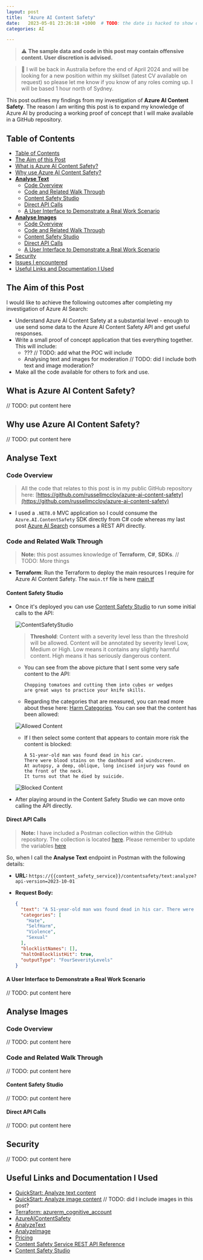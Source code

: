 ```yaml
---
layout: post
title:  "Azure AI Content Safety"
date:   2023-05-01 23:26:18 +1000  # TODO: the date is hacked to show drafts
categories: AI

---
```


> ⚠️ **The sample data and code in this post may contain offensive content. User discretion is advised.**

> 📝 I will be back in Australia before the end of April 2024 and will be looking for a new position within my skillset (latest CV available on request) so please let me know if you know of any roles coming up.
I will be based 1 hour north of Sydney.

This post outlines my findings from my investigation of **Azure AI Content Safety**. The reason I am writing this post is to expand my knowledge of Azure AI by producing a working proof of concept that I will make available in a GitHub repository.

## Table of Contents

- [Table of Contents](#table-of-contents)
- [The Aim of this Post](#the-aim-of-this-post)
- [What is Azure AI Content Safety?](#what-is-azure-ai-content-safety)
- [Why use Azure AI Content Safety?](#why-use-azure-ai-content-safety)
- **[Analyse Text](#analyse-text)**
  - [Code Overview](#code-overview)
  - [Code and Related Walk Through](#code-and-related-walk-through)
  - [Content Safety Studio](#content-safety-studio)
  - [Direct API Calls](#direct-api-calls)
  - [A User Interface to Demonstrate a Real Work Scenario](#a-user-interface-to-demonstrate-a-real-work-scenario)
- **[Analyse Images](#analyse-images)**
  - [Code Overview](#code-overview)
  - [Code and Related Walk Through](#code-and-related-walk-through-1)
  - [Content Safety Studio](#content-safety-studio)
  - [Direct API Calls](#direct-api-calls)
  - [A User Interface to Demonstrate a Real Work Scenario](#a-user-interface-to-demonstrate-a-real-work-scenario)
- [Security](#security)
- [Issues I encountered](#issues-i-encountered)
- [Useful Links and Documentation I Used](#useful-links-and-documentation-i-used)

## The Aim of this Post

I would like to achieve the following outcomes after completing my investigation of Azure AI Search:

- Understand Azure AI Content Safety at a substantial level - enough to use send some data to the Azure AI Content Safety API and get useful responses.
- Write a small proof of concept application that ties everything together. This will include:
  - ??? // TODO: add what the POC will include
  - Analysing text and images for moderation // TODO: did I include both text and image moderation?
- Make all the code available for others to fork and use.

## What is Azure AI Content Safety?

// TODO: put content here

## Why use Azure AI Content Safety?

// TODO: put content here

## Analyse Text

### Code Overview

> All the code that relates to this post is in my public GitHub repository here: [https://github.com/russellmccloy/azure-ai-content-safety](https://github.com/russellmccloy/azure-ai-content-safety)

- I used a `.NET8.0` MVC application so I could consume the `Azure.AI.ContentSafety` SDK directly from C# code whereas my last post [Azure AI Search](https://russellmccloy.github.io/2024-04-01-azure-ai-search/) consumes a REST API directly.

### Code and Related Walk Through

> **Note:** this post assumes knowledge of **Terraform**, **C#**, **SDKs**.  // TODO: More things

- **Terraform**: Run the Terraform to deploy the main resources I require for Azure AI Content Safety. The `main.tf` file is here [main.tf](https://github.com/russellmccloy/azure-ai-content-safety/blob/main/main.tf)

#### Content Safety Studio

- Once it's deployed you can use [Content Safety Studio](https://contentsafety.cognitive.azure.com/) to run some initial calls to the API:

  ![ContentSafetyStudio](/assets/azure-ai-content-safety-studio1.png)

  > **Threshold**: Content with a severity level less than the threshold will be allowed. Content will be annotated by severity level Low, Medium or High. Low means it contains any slightly harmful content. High means it has seriously dangerous content.

  - You can see from the above picture that I sent some very safe content to the API:

    ```text
    Chopping tomatoes and cutting them into cubes or wedges 
    are great ways to practice your knife skills.
    ```

  - Regarding the categories that are measured, you can read more about these here: [Harm Categories](https://learn.microsoft.com/en-us/azure/ai-services/content-safety/concepts/harm-categories?tabs=warning#harm-categories). You can see that the content has been allowed:
  
  ![Allowed Content](/assets/azure-ai-content-safety-studio-allowed.png)

  - If I then select some content that appears to contain more risk the content is blocked:

    ```text
    A 51-year-old man was found dead in his car. 
    There were blood stains on the dashboard and windscreen. 
    At autopsy, a deep, oblique, long incised injury was found on the front of the neck. 
    It turns out that he died by suicide.
    ```

  ![Blocked Content](/assets/azure-ai-content-safety-studio-blocked.png)

- After playing around in the Content Safety Studio we can move onto calling the API directly.

#### Direct API Calls

> **Note:** I have included a Postman collection within the GitHub repository. The collection is located [here](https://github.com/russellmccloy/azure-ai-content-safety/blob/main/Content%20Safety%20Service.postman_collection.json). Please remember to update the variables [here](https://github.com/russellmccloy/azure-ai-content-safety/blob/3fe0c35b7efbd4b4dea3a0d7ed366ca0bde78f13/Content%20Safety%20Service.postman_collection.json#L77)

So, when I call the **Analyse Text** endpoint in Postman with the following details:

- **URL:** `https://{{content_safety_service}}/contentsafety/text:analyze?api-version=2023-10-01`
- **Request Body:**

  ```json
  {
    "text": "A 51-year-old man was found dead in his car. There were blood stains on the dashboard and windscreen. At autopsy, a deep, oblique, long incised injury was found on the front of the neck. It turns out that he died by suicide.",
    "categories": [
      "Hate",
      "SelfHarm",
      "Violence",
      "Sexual"
    ],
    "blocklistNames": [],
    "haltOnBlocklistHit": true,
    "outputType": "FourSeverityLevels"
  }
  ```

#### A User Interface to Demonstrate a Real Work Scenario

// TODO: put content here

## Analyse Images

### Code Overview

// TODO: put content here

### Code and Related Walk Through

// TODO: put content here

#### Content Safety Studio

// TODO: put content here

#### Direct API Calls

// TODO: put content here

## Security

// TODO: put content here

## Useful Links and Documentation I Used

- [QuickStart: Analyze text content](https://learn.microsoft.com/en-us/azure/ai-services/content-safety/quickstart-text?tabs=cli%2Cwindows&pivots=programming-language-csharp)
- [QuickStart: Analyze image content](https://learn.microsoft.com/en-us/azure/ai-services/content-safety/quickstart-image?tabs=visual-studio%2Cwindows&pivots=programming-language-csharp) // TODO: did I include images in this post?
- [Terraform: azurerm_cognitive_account](https://registry.terraform.io/providers/hashicorp/azurerm/latest/docs/resources/cognitive_account)
- [AzureAIContentSafety](https://github.com/Azure-Samples/AzureAIContentSafety)
- [AnalyzeText](https://github.com/Azure-Samples/AzureAIContentSafety/tree/main/dotnet/1.0.0/AnalyzeText)
- [AnalyzeImage](https://github.com/Azure-Samples/AzureAIContentSafety/tree/main/dotnet/1.0.0/AnalyzeImage)
- [Pricing](https://azure.microsoft.com/en-us/pricing/details/cognitive-services/content-safety/)
- [Content Safety Service REST API Reference](https://westus.dev.cognitive.microsoft.com/docs/services/content-safety-service-2023-10-01/operations/TextBlocklists_AddOrUpdateBlocklistItems)
- [Content Safety Studio](https://contentsafety.cognitive.azure.com/)
